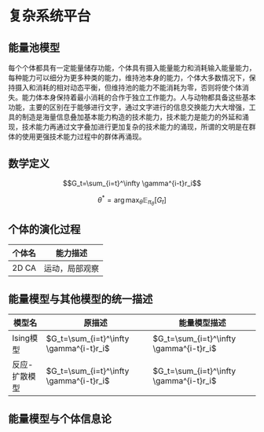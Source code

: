 # 复杂系统平台
## 能量池模型
每个个体都具有一定能量储存功能，个体具有摄入能量能力和消耗输入能量能力，每种能力可以细分为更多种类的能力，维持池本身的能力，个体大多数情况下，保持摄入和消耗的相对动态平衡，但维持池的能力不能消耗为零，否则将使个体消失。能力体本身保持着最小消耗的合作于独立工作能力。人与动物都具备这些基本功能，主要的区别在于能够进行文字，通过文字进行的信息交换能力大大增强，工具的制造是海量信息叠加基本能力构造的技术能力，技术能力是能力的外延和涌现，技术能力再通过文字叠加进行更加复杂的技术能力的涌现，所谓的文明是在群体的使用更强技术能力过程中的群体再涌现。

## 数学定义

$$G_t=\sum_{i=t}^\infty \gamma^{i-t}r_i$$

$$\theta^*=\arg\max_\theta \mathbb{E}_{\pi_\theta}[G_t]$$

## 个体的演化过程
|  个体名   | 能力描述 |
|  ----  | ----  |
|  2D CA | 运动，局部观察 |

## 能量模型与其他模型的统一描述

|  模型名   | 原描述  | 能量模型描述 |
|  ----  | ----  | ----|
| Ising模型  | $G_t=\sum_{i=t}^\infty \gamma^{i-t}r_i$ | $G_t=\sum_{i=t}^\infty \gamma^{i-t}r_i$ |
| 反应-扩散模型  | $G_t=\sum_{i=t}^\infty \gamma^{i-t}r_i$ | $G_t=\sum_{i=t}^\infty \gamma^{i-t}r_i$ |

## 能量模型与个体信息论

